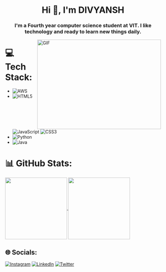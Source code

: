 <h1 align="center">Hi 👋, I'm DIVYANSH</h1>
<h3 align="center">I'm a Fourth year computer science student at VIT. I like technology and ready to learn new things daily.</h3>

<img align="right" alt="GIF" src="https://github.com/MarikIshtar007/MarikIshtar007/blob/master/images/matrix.gif" width="400" height="290"/>

# 💻 Tech Stack:
* ![AWS](https://img.shields.io/badge/AWS-%23FF9900.svg?style=for-the-badge&logo=amazon-aws&logoColor=white)
* ![HTML5](https://img.shields.io/badge/html5-%23E34F26.svg?style=for-the-badge&logo=html5&logoColor=white) ![JavaScript](https://img.shields.io/badge/javascript-%23323330.svg?style=for-the-badge&logo=javascript&logoColor=%23F7DF1E) ![CSS3](https://img.shields.io/badge/css3-%231572B6.svg?style=for-the-badge&logo=css3&logoColor=white) 
* ![Python](https://img.shields.io/badge/python-3670A0?style=for-the-badge&logo=python&logoColor=ffdd54)
* ![Java](https://img.shields.io/badge/java-%23ED8B00.svg?style=for-the-badge&logo=java&logoColor=white)
 


# 📊 GitHub Stats:
<a href="https://github.com/divyanshkumar5/github-readme-stats">
  <img height=200 align="center" src="https://github-readme-stats.vercel.app/api?username=divyanshkumar5&theme=dark&hide_border=true&include_all_commits=false&count_private=false&rank_icon=percentile" />
</a>

<a href="https://github.com/divyanshkumar5/convoychat">
  <img height=200 align="center" src="https://github-readme-stats.vercel.app/api/top-langs?username=divyanshkumar5&theme=dark&hide_border=true&layout=compact&include_all_commits=false&count_private=false&langs_count=8&card_width=320" />
</a>


## 🌐 Socials:
[![Instagram](https://img.shields.io/badge/Instagram-%23E4405F.svg?logo=Instagram&logoColor=white)](https://instagram.com/kumar._.05) [![LinkedIn](https://img.shields.io/badge/LinkedIn-%230077B5.svg?logo=linkedin&logoColor=white)](https://linkedin.com/in/divyanshkumar5) [![Twitter](https://img.shields.io/badge/Twitter-%231DA1F2.svg?logo=Twitter&logoColor=white)](https://twitter.com/KUMAR__5) 


